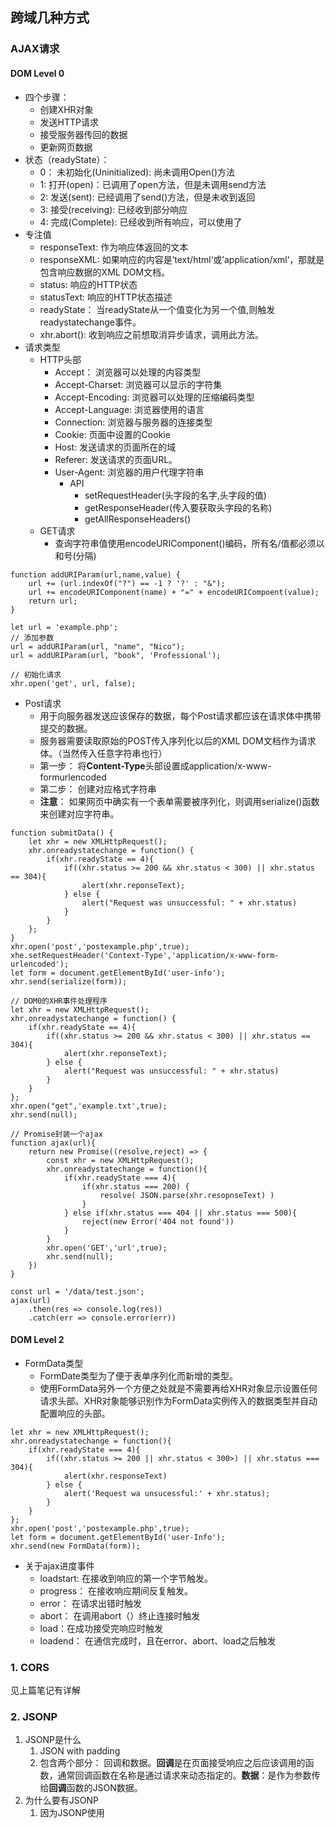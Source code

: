## 跨域几种方式
### AJAX请求
#### DOM Level 0
- 四个步骤：
    - 创建XHR对象
    - 发送HTTP请求
    - 接受服务器传回的数据
    - 更新网页数据
- 状态（readyState）：
    - 0： 未初始化(Uninitialized): 尚未调用Open()方法
    - 1:  打开(open)：已调用了open方法，但是未调用send方法
    - 2:  发送(sent): 已经调用了send()方法，但是未收到返回
    - 3:  接受(receiving): 已经收到部分响应
    - 4:  完成(Complete): 已经收到所有响应，可以使用了
- 专注值
  - responseText: 作为响应体返回的文本
  - responseXML: 如果响应的内容是’text/html‘或’application/xml‘，那就是包含响应数据的XML DOM文档。
  - status: 响应的HTTP状态
  - statusText: 响应的HTTP状态描述
  - readyState： 当readyState从一个值变化为另一个值,则触发readystatechange事件。
  - xhr.abort(): 收到响应之前想取消异步请求，调用此方法。
- 请求类型
  - HTTP头部
    - Accept： 浏览器可以处理的内容类型
    - Accept-Charset: 浏览器可以显示的字符集
    - Accept-Encoding: 浏览器可以处理的压缩编码类型
    - Accept-Language: 浏览器使用的语言
    - Connection: 浏览器与服务器的连接类型
    - Cookie: 页面中设置的Cookie
    - Host: 发送请求的页面所在的域
    - Referer: 发送请求的页面URL。
    - User-Agent: 浏览器的用户代理字符串
      - API
        - setRequestHeader(头字段的名字,头字段的值)
        - getResponseHeader(传入要获取头字段的名称)
        - getAllResponseHeaders()
  - GET请求
    - 查询字符串值使用encodeURIComponent()编码，所有名/值都必须以和号(分隔)
```JS
function addURIParam(url,name,value) {
    url += (url.indexOf("?") == -1 ? '?' : "&");
    url += encodeURIComponent(name) + "=" + encodeURICompoent(value);
    return url;
}

let url = 'example.php';
// 添加参数
url = addURIParam(url, "name", "Nico");
url = addURIParam(url, "book", 'Professional');

// 初始化请求
xhr.open('get', url, false);
```

  - Post请求
    - 用于向服务器发送应该保存的数据，每个Post请求都应该在请求体中携带提交的数据。
    - 服务器需要读取原始的POST传入序列化以后的XML DOM文档作为请求体。（当然传入任意字符串也行）
    - 第一步： 将**Content-Type**头部设置成application/x-www-formurlencoded
    - 第二步： 创建对应格式字符串
    - **注意**： 如果网页中确实有一个表单需要被序列化，则调用serialize()函数来创建对应字符串。
```JS
function submitData() {
    let xhr = new XMLHttpRequest();
    xhr.onreadystatechange = function() {
        if(xhr.readyState == 4){
            if((xhr.status >= 200 && xhr.status < 300) || xhr.status == 304){
                alert(xhr.reponseText);
            } else {
                alert("Request was unsuccessful: " + xhr.status)
            }
        }
    };
}
xhr.open('post','postexample.php',true);
xhe.setRequestHeader('Context-Type','application/x-www-form-urlencoded');
let form = document.getElementById('user-info');
xhr.send(serialize(form));
```
```JS
// DOM0的XHR事件处理程序
let xhr = new XMLHttpRequest();
xhr.onreadystatechange = function() {
    if(xhr.readyState == 4){
        if((xhr.status >= 200 && xhr.status < 300) || xhr.status == 304){
            alert(xhr.reponseText);
        } else {
            alert("Request was unsuccessful: " + xhr.status)
        }
    }
};
xhr.open("get",'example.txt',true);
xhr.send(null);
```

```JS
// Promise封装一个ajax
function ajax(url){
    return new Promise((resolve,reject) => {
        const xhr = new XMLHttpRequest();
        xhr.onreadystatechange = function(){
            if(xhr.readyState === 4){
                if(xhr.status === 200) {
                    resolve( JSON.parse(xhr.resopnseText) )
                }
            } else if(xhr.status === 404 || xhr.status === 500){
                reject(new Error('404 not found'))
            }
        }
        xhr.open('GET','url',true);
        xhr.send(null);
    })
}

const url = '/data/test.json';
ajax(url)
    .then(res => console.log(res))
    .catch(err => console.error(err))
```

#### DOM Level 2
- FormData类型
  - FormDate类型为了便于表单序列化而新增的类型。
  - 使用FormData另外一个方便之处就是不需要再给XHR对象显示设置任何请求头部。XHR对象能够识别作为FormData实例传入的数据类型并自动配置响应的头部。
```JS
let xhr = new XMLHttpRequest();
xhr.onreadystatechange = function(){
    if(xhr.readyState === 4){
        if((xhr.status >= 200 || xhr.status < 300>) || xhr.status === 304){
            alert(xhr.responseText)
        } else {
            alert('Request wa unsucessful:' + xhr.status);
        }
    }
};
xhr.open('post','postexample.php',true);
let form = document.getElementById('user-Info');
xhr.send(new FormData(form));
```
  - 关于ajax进度事件
    - loadstart: 在接收到响应的第一个字节触发。
    - progress： 在接收响应期间反复触发。
    - error： 在请求出错时触发
    - abort： 在调用abort（）终止连接时触发
    - load：在成功接受完响应时触发
    - loadend： 在通信完成时，且在error、abort、load之后触发
### 1. CORS
见上篇笔记有详解
### 2. JSONP
1. JSONP是什么
   1. JSON with padding
   2. 包含两个部分： 回调和数据。**回调**是在页面接受响应之后应该调用的函数，通常回调函数在名称是通过请求来动态指定的。**数据**：是作为参数传给**回调**函数的JSON数据。
2. 为什么要有JSONP
   1. 因为JSONP使用<script>标签，所以可以通过回调函数来完成跨域请求
3. JSONP的过程&code
```text
> JSONP经典请求
http://freegeoip.net/json/?callback=handleResponse
```

```JS
function handleResponse(response) {
    console.log(`
        you are at Ip address ${response.ip}, which is in ${response.city} , ${response.region_name}
        `)
}
let script = document.createElement("script");
script.src = 'http://freegeoip.net/json/?callback=handleResponse';
document.body.insertBefore(script, document.body.firstChild);
```